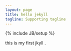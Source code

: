 ```yaml
---
layout: page
title: hello jekyll
tagline: Supporting tagline
---
```

{% include JB/setup %}

this is my first jkyll .